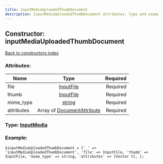 ```yaml
---
title: inputMediaUploadedThumbDocument
description: inputMediaUploadedThumbDocument attributes, type and example
---
```

## Constructor: inputMediaUploadedThumbDocument  
[Back to constructors index](index.md)



### Attributes:

| Name     |    Type       | Required |
|----------|:-------------:|---------:|
|file|[InputFile](../types/InputFile.md) | Required|
|thumb|[InputFile](../types/InputFile.md) | Required|
|mime\_type|[string](../types/string.md) | Required|
|attributes|Array of [DocumentAttribute](../types/DocumentAttribute.md) | Required|



### Type: [InputMedia](../types/InputMedia.md)


### Example:

```
$inputMediaUploadedThumbDocument = ['_' => 'inputMediaUploadedThumbDocument', 'file' => InputFile, 'thumb' => InputFile, 'mime_type' => string, 'attributes' => [Vector t], ];
```  

